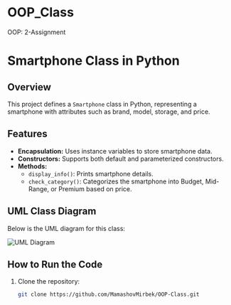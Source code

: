 # OOP_Class
OOP: 2-Assignment

# Smartphone Class in Python

## Overview
This project defines a `Smartphone` class in Python, representing a smartphone with attributes such as brand, model, storage, and price.

## Features
- **Encapsulation:** Uses instance variables to store smartphone data.
- **Constructors:** Supports both default and parameterized constructors.
- **Methods:**
  - `display_info()`: Prints smartphone details.
  - `check_category()`: Categorizes the smartphone into Budget, Mid-Range, or Premium based on price.

## UML Class Diagram
Below is the UML diagram for this class:

![UML Diagram](smartphone_class.png)

## How to Run the Code
1. Clone the repository:
   ```sh
   git clone https://github.com/MamashovMirbek/OOP-Class.git
